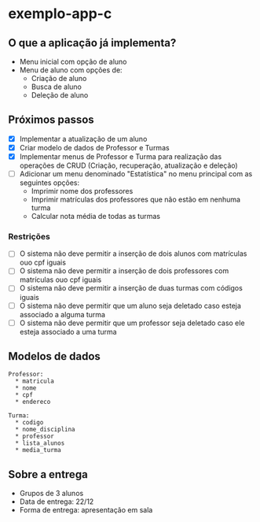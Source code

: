 # exemplo-app-c

## O que a aplicação já implementa?
* Menu inicial com opção de aluno
* Menu de aluno com opções de:
  * Criação de aluno
  * Busca de aluno
  * Deleção de aluno
## Próximos passos
- [x] Implementar a atualização de um aluno
- [x] Criar modelo de dados de Professor e Turmas
- [X] Implementar menus de Professor e Turma para realização das operações de CRUD (Criação, recuperação, atualização e deleção)
- [ ] Adicionar um menu denominado "Estatística" no menu principal com as seguintes opções:
  - Imprimir nome dos professores
  - Imprimir matrículas dos professores que não estão em nenhuma turma
  - Calcular nota média de todas as turmas

### Restrições
- [ ] O sistema não deve permitir a inserção de dois alunos com matrículas ouo cpf iguais
- [ ] O sistema não deve permitir a inserção de dois professores com matrículas ouo cpf iguais
- [ ] O sistema não deve permitir a inserção de duas turmas com códigos iguais
- [ ] O sistema não deve permitir que um aluno seja deletado caso esteja associado a alguma turma
- [ ] O sistema não deve permitir que um professor seja deletado caso ele esteja associado a uma turma

## Modelos de dados

```
Professor:
  * matricula
  * nome
  * cpf
  * endereco

Turma:
  * codigo
  * nome_disciplina
  * professor
  * lista_alunos
  * media_turma
```

## Sobre a entrega
* Grupos de 3 alunos
* Data de entrega: 22/12
* Forma de entrega: apresentação em sala
